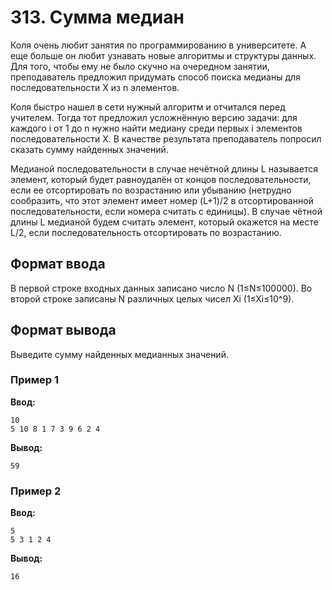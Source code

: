 # 313. Сумма медиан

Коля очень любит занятия по программированию в университете. А еще больше он любит узнавать новые алгоритмы и структуры данных. Для того, чтобы ему не было скучно на очередном занятии, преподаватель предложил придумать способ поиска медианы для последовательности X из n элементов.

Коля быстро нашел в сети нужный алгоритм и отчитался перед учителем. Тогда тот предложил усложнённую версию задачи: для каждого i от 1 до n нужно найти медиану среди первых i элементов последовательности X. В качестве результата преподаватель попросил сказать сумму найденных значений.

Медианой последовательности в случае нечётной длины L называется элемент, который будет равноудалён от концов последовательности, если ее отсортировать по возрастанию или убыванию (нетрудно сообразить, что этот элемент имеет номер (L+1)/2 в отсортированной последовательности, если номера считать с единицы). В случае чётной длины L медианой будем считать элемент, который окажется на месте L/2, если последовательность отсортировать по возрастанию.

## Формат ввода

В первой строке входных данных записано число N (1≤N≤100000). Во второй строке записаны N различных целых чисел Xi (1≤Xi≤10^9).

## Формат вывода

Выведите сумму найденных медианных значений.

### Пример 1

**Ввод:**
```
10
5 10 8 1 7 3 9 6 2 4
```

**Вывод:**
```
59
```

### Пример 2

**Ввод:**
```
5
5 3 1 2 4
```

**Вывод:**
```
16
```